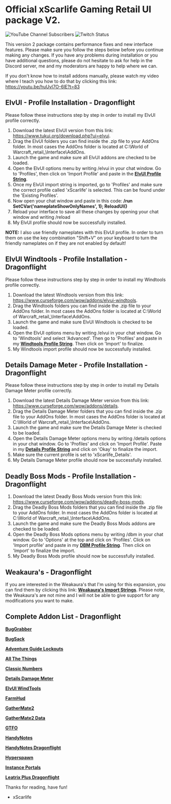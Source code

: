 # Official xScarlife Gaming Retail UI package V2. 

![YouTube Channel Subscribers](https://img.shields.io/youtube/channel/subscribers/UCY_LsfkMQS--TVMvGl90rNA?style=social)
![Twitch Status](https://img.shields.io/twitch/status/xscarlife?style=social)

This version 2 package contains performance fixes and new interface features. Please make sure you follow the steps below before you continue making any changes. If you have any problems during installation or you have additional questions, please do not hesitate to ask for help in the Discord server, me and my moderators are happy to help where we can.

If you don't know how to install addons manually, please watch my video where I teach you how to do that by clicking this link: https://youtu.be/huUvI7O-6lE?t=83

## **ElvUI - Profile Installation - Dragonflight**

Please follow these instructions step by step in order to install my ElvUI profile correctly.

1) Download the latest ElvUI version from this link: https://www.tukui.org/download.php?ui=elvui.
2) Drag the ElvUI folders you can find inside the .zip file to your AddOns folder. In most cases the AddOns folder is located at C:\World of Warcraft\_retail_\Interface\AddOns.
3) Launch the game and make sure all ElvUI addons are checked to be loaded.
4) Open the ElvUI options menu by writing /elvui in your chat window. Go to 'Profiles', then click on 'Import Profile' and paste in the **[ElvUI Profile String](https://github.com/xScarlife/retail-ui-pack-v2/blob/main/xScarlife%20ElvUI%20Profile%20V2.txt)**.
5) Once my ElvUI import string is imported, go to 'Profiles' and make sure the correct profile called 'xScarlife' is selected. This can be found under the 'Existing Profiles'.
6) Now open your chat window and paste in this code: **/run SetCVar('nameplateShowOnlyNames', 1); ReloadUI()**
7) Reload your interface to save all these changes by opening your chat window and writing /reload
8) My ElvUI profile should now be successfully installed.

**NOTE:** I also use friendly nameplates with this ElvUI profile. In order to turn them on use the key combination "Shift+V" on your keyboard to turn the friendly nameplates on if they are not enabled by default!

## **ElvUI Windtools - Profile Installation - Dragonflight**

Please follow these instructions step by step in order to install my Windtools profile correctly.

1) Download the latest Windtools version from this link: https://www.curseforge.com/wow/addons/elvui-windtools.
2) Drag the Windtools folders you can find inside the .zip file to your AddOns folder. In most cases the AddOns folder is located at C:\World of Warcraft\_retail_\Interface\AddOns.
3) Launch the game and make sure ElvUI Windtools is checked to be loaded. 
4) Open the ElvUI options menu by writing /elvui in your chat window. Go to 'Windtools' and select 'Advanced'. Then go to 'Profiles' and paste in my **[Windtools Profile String](https://github.com/xScarlife/retail-ui-pack-v2/blob/main/xScarlife%20Windtools%20Profile.txt)**. Then click on 'Import' to finalize. 
5) My Windtools import profile should now be successfully installed. 

## **Details Damage Meter - Profile Installation - Dragonflight**

Please follow these instructions step by step in order to install my Details Damage Meter profile correctly. 

1) Download the latest Details Damage Meter version from this link: https://www.curseforge.com/wow/addons/details.
2) Drag the Details Damage Meter folders that you can find inside the .zip file to your AddOns folder. In most cases the AddOns folder is located at C:\World of Warcraft\_retail_\Interface\AddOns.
3) Launch the game and make sure the Details Damage Meter is checked to be loaded. 
4) Open the Details Damage Meter options menu by writing /details options in your chat window. Go to 'Profiles' and click on 'Import Profile'. Paste in my **[Details Profile String](https://github.com/xScarlife/retail-ui-pack-v2/blob/main/xScarlife%20Details%20Profile%20V2.txt)** and click on 'Okay' to finalize the import. 
5) Make sure the current profile is set to 'xScarlife_Details'.
6) My Details Damage Meter profile should now be successfully installed.

## **Deadly Boss Mods - Profile Installation - Dragonflight**

1) Download the latest Deadly Boss Mods version from this link: https://www.curseforge.com/wow/addons/deadly-boss-mods.
2) Drag the Deadly Boss Mods folders that you can find inside the .zip file to your AddOns folder. In most cases the AddOns folder is located at C:\World of Warcraft\_retail_\Interface\AddOns.
3) Launch the game and make sure the Deadly Boss Mods addons are checked to be loaded. 
4) Open the Deadly Boss Mods options menu by writing /dbm in your chat window. Go to 'Options' at the top and click on 'Profiles'. Click on 'Import profile' and paste in my **[DBM Profile String](https://github.com/xScarlife/retail-ui-pack-v2/blob/main/xScarlife%20Deadly%20Boss%20Mods%20Profile.txt)**. Then click on 'Import'  to finalize the import. 
5) My Deadly Boss Mods profile should now be successfully installed.

## **Weakaura's - Dragonflight**
If you are interested in the Weakaura's that I'm using for this expansion, you can find them by clicking this link: **[Weakaura's Import Strings](https://github.com/xScarlife/weakauras)**. Please note, the Weakaura's are not mine and I will not be able to give support for any modifications you want to make. 

## **Complete Addon List - Dragonflight**
**[BugGrabber](https://www.curseforge.com/wow/addons/bug-grabber)**

**[BugSack](https://www.curseforge.com/wow/addons/bugsack)**

**[Adventure Guide Lockouts](https://www.curseforge.com/wow/addons/adventure-guide-lockouts)**

**[All The Things](https://www.curseforge.com/wow/addons/all-the-things)**

**[Classic Numbers](https://www.curseforge.com/wow/addons/classicnumbers)**

**[Details Damage Meter](https://www.curseforge.com/wow/addons/details)**

**[ElvUI WindTools](https://www.curseforge.com/wow/addons/elvui-windtools)**

**[FarmHud](https://www.curseforge.com/wow/addons/farmhud)**

**[GatherMate2](https://www.curseforge.com/wow/addons/gathermate2)**

**[GatherMate2 Data](https://www.curseforge.com/wow/addons/gathermate2_data)**

**[GTFO](https://www.curseforge.com/wow/addons/gtfo)**

**[HandyNotes](https://www.curseforge.com/wow/addons/handynotes)**

**[HandyNotes Dragonflight](https://www.curseforge.com/wow/addons/handynotes-dragonflight-treasures)**

**[Hyperspawn](https://www.curseforge.com/wow/addons/hyperspawn)**

**[Instance Portals](https://www.curseforge.com/wow/addons/instance-portals)**

**[Leatrix Plus Dragonflight](https://www.curseforge.com/wow/addons/leatrix-plus)**




Thanks for reading, have fun!

- xScarlife

